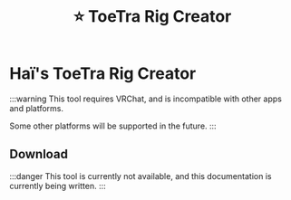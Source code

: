 ﻿---
title: ⭐ ToeTra Rig Creator
---

# Haï's ToeTra Rig Creator

:::warning
This tool requires VRChat, and is incompatible with other apps and platforms.

Some other platforms will be supported in the future.
:::
## Download

:::danger
This tool is currently not available, and this documentation is currently being written.
:::

[//]: # (## Download)

[//]: # ()
[//]: # (The tool is available to [Patreon supporters]&#40;https://www.patreon.com/vr_hai&#41;.)

[//]: # ()
[//]: # (If you use this tool, it is highly recommended that you join the [Discord server]&#40;https://discord.com/invite/58fWAUTYF8&#41; in order to stay up to date and get support.)
